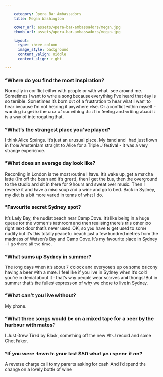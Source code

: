 ```yaml
---

    category: Opera Bar Ambassadors
    title: Megan Washington

    cover_url: assets/opera-bar-ambassadors/megan.jpg
    thumb_url: assets/opera-bar-ambassadors/megan.jpg

    layout:
      type: three-column
      image_style: background
      content_valign: middle
      content_align: right

---
```


### °Where do you find the most inspiration?
Normally in conflict either with people or with what I see around me. Sometimes I want to write a song because everything I’ve heard that day is so terrible. Sometimes it’s born out of a frustration to hear what I want to hear because I’m not hearing it anywhere else. Or a conflict within myself - wanting to get to the crux of something that I’m feeling and writing about it is a way of interrogating that.

### °What’s the strangest place you’ve played?
I think Alice Springs. It’s just an unusual place. My band and I had just flown in from Amsterdam straight to Alice for a Triple J festival - it was a very strange experience.

### °What does an average day look like?
Recording in London is the most routine I have. It’s wake up, get a matcha latte (I’m off the bean and it’s great), then I get the bus, then the overground to the studio and sit in there for 9 hours and sweat over music. Then I reverse it and have a miso soup and a wine and go to bed. Back in Sydney, my diet is a bit more varied in terms of what I do.

### °Favourite secret Sydney spot?
It’s Lady Bay, the nudist beach near Camp Cove. It’s like being in a huge queue for the women's bathroom and then realising there’s this other loo right next door that’s never used. OK, so you have to get used to some nudity but it’s this totally peaceful beach just a few hundred metres from the madness of Watson’s Bay and Camp Cove. It’s my favourite place in Sydney - I go there all the time.

### °What sums up Sydney in summer?
The long days when it’s about 7 o’clock and everyone’s up on some balcony having a beer with a mate. I feel like if you live in Sydney when it’s cold you’re in denial about it - that’s why people wear scarves and thongs! But in summer that’s the fullest expression of why we chose to live in Sydney.

### °What can’t you live without?
My phone.

### °What three songs would be on a mixed tape for a beer by the harbour with mates?
I Just Grew Tired by Black, something off the new Alt-J record and some Chet Faker.

### °If you were down to your last $50 what you spend it on?
A reverse charge call to my parents asking for cash. And I’d spend the change on a lovely bottle of wine.
